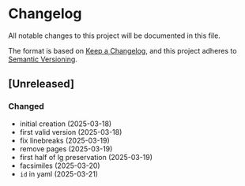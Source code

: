 # Changelog

All notable changes to this project will be documented in this file.

The format is based on [Keep a Changelog](https://keepachangelog.com/en/1.0.0/),
and this project adheres to [Semantic Versioning](https://semver.org/spec/v2.0.0.html).


## [Unreleased]

### Changed
- initial creation (2025-03-18)
- first valid version (2025-03-18)
- fix linebreaks (2025-03-19)
- remove pages (2025-03-19)
- first half of lg preservation (2025-03-19)
- facsimiles (2025-03-20)
- `id` in yaml (2025-03-21)